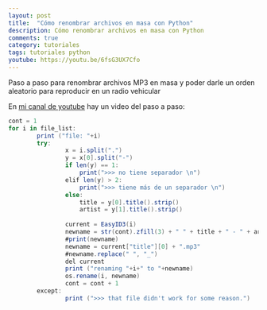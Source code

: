 ```yaml
---
layout: post
title:  "Cómo renombrar archivos en masa con Python"
description: Cómo renombrar archivos en masa con Python
comments: true
category: tutoriales
tags: tutoriales python
youtube: https://youtu.be/6fsG3UX7Cfo
---
```

Paso a paso para renombrar archivos MP3 en masa y poder darle un orden aleatorio para reproducir en un radio vehicular

En <a target="_blank" href="{{ page.youtube }}">mi canal de youtube</a> hay un video del paso a paso:

```csharp
cont = 1
for i in file_list:
        print ("file: "+i)
        try:
                x = i.split(".")
                y = x[0].split("-")
                if len(y) == 1:
                    print(">>> no tiene separador \n")
                elif len(y) > 2:
                    print(">>> tiene más de un separador \n")
                else:
                    title = y[0].title().strip()
                    artist = y[1].title().strip()
                    
                current = EasyID3(i)
                newname = str(cont).zfill(3) + " " + title + " - " + artist + ".mp3"
                #print(newname)
                newname = current["title"][0] + ".mp3"
                #newname.replace(" ", "_")
                del current
                print ("renaming "+i+" to "+newname)
                os.rename(i, newname)
                cont = cont + 1
        except:
                print (">>> that file didn't work for some reason.")
```
